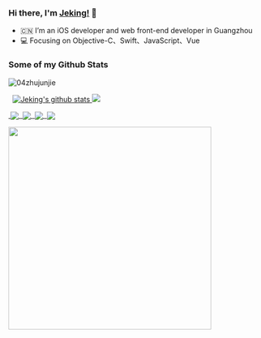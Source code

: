 ### Hi there, I'm [Jeking!](https://github.com/04zhujunjie/) 👋

- :cn: I’m an iOS developer and web front-end developer in Guangzhou
- :computer: Focusing on Objective-C、Swift、JavaScript、Vue
### Some of my Github Stats
<p align=left> <img src=https://komarev.com/ghpvc/?username=04zhujunjie&color=green alt=04zhujunjie /> </p>

<p align = "left">  
  <a href="https://github.com/anuraghazra/github-readme-stats">
  <img src="https://github-readme-stats.anuraghazra1.vercel.app/api?username=04zhujunjie&show_icons=true&hide=contribs&theme=radical&line_height=32" alt="Jeking's github stats" />
</a>
<!--  <img src = "https://github-readme-stats.vercel.app/api?username=04zhuijunjie&count_private=true&show_icons=true&theme=tokyonight&line_height=27">  -->
 <img  src = "https://github-readme-stats.vercel.app/api/top-langs/?username=04zhujunjie&theme=tokyonight&langs_count=3"> 
</p>

<p align = "left">
<a href="https://github.com/04zhujunjie/ZJJTimeCountDown">
  <img align="center" src="https://github-readme-stats.vercel.app/api/pin/?username=04zhujunjie&repo=ZJJTimeCountDown&theme=tokyonight" />
</a>
<a href="https://github.com/04zhujunjie/ZJJPopup">
  <img align="center" src="https://github-readme-stats.vercel.app/api/pin/?username=04zhujunjie&repo=ZJJPopup&theme=tokyonight" />
</a>
<a href="https://github.com/04zhujunjie/ZJJForm">
  <img align="center" src="https://github-readme-stats.vercel.app/api/pin/?username=04zhujunjie&repo=ZJJForm&theme=tokyonight" />
</a>
<a href="https://github.com/04zhujunjie/JJFontFit">
  <img align="center" src="https://github-readme-stats.vercel.app/api/pin/?username=04zhujunjie&repo=JJFontFit&theme=tokyonight" />
</a>
</p>


<!-- <p align = "center">
 <img align="center" src="https://github-profile-trophy.vercel.app/?username=04zhujunjie&theme=dracula" />
</p> -->



<!-- https://github.com/Ashutosh00710/github-readme-activity-graph -->
<p align = "left">
 <img width = "400px" src="https://activity-graph.herokuapp.com/graph?username=04zhujunjie&theme=react-dark">
</p>


